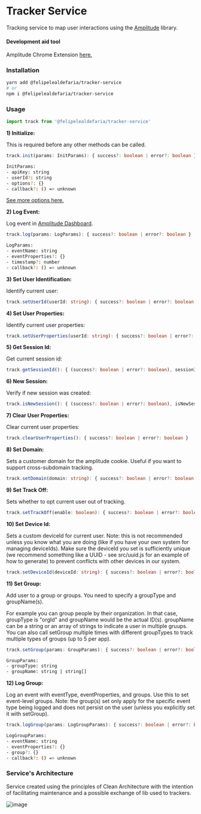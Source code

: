 # Tracker Service
Tracking service to map user interactions using the [Amplitude](https://github.com/amplitude/Amplitude-JavaScript) library.

#### Development aid tool
Amplitude Chrome Extension [here.](https://chrome.google.com/webstore/detail/amplitude-event-explorer/acehfjhnmhbmgkedjmjlobpgdicnhkbp)

### Installation

```bash
yarn add @felipelealdefaria/tracker-service
# or
npm i @felipelealdefaria/tracker-service
```

### Usage

```typescript
import track from '@felipelealdefaria/tracker-service'
```

**1) Initialize:**

This is required before any other methods can be called.

```typescript
track.init(params: InitParams): { success?: boolean | error?: boolean }
```

```bash
InitParams:
- apiKey: string
- userId?: string
- options?: {}
- callback?: () => unknown
```

[See more options here.](https://amplitude.github.io/Amplitude-JavaScript/Options/)

**2) Log Event:**

Log event in [Amplitude Dashboard](https://amplitude.com/).

```typescript
track.log(params: LogParams): { success?: boolean | error?: boolean }
```

```bash
LogParams:
- eventName: string
- eventProperties?: {}
- timestamp?: number
- callback?: () => unknown
```

**3) Set User Identification:**

Identify current user:

```typescript
track.setUserId(userId: string): { success?: boolean | error?: boolean }
```

**4) Set User Properties:**

Identify current user properties:

```typescript
track.setUserProperties(userId: string): { success?: boolean | error?: boolean }
```

**5) Get Session Id:**

Get current session id:

```typescript
track.getSessionId(): { (success?: boolean | error?: boolean), sessionId: number | null }
```

**6) New Session:**

Verify if new session was created:

```typescript
track.isNewSession(): { (success?: boolean | error?: boolean), isNewSession: boolean | null }
```

**7) Clear User Properties:**

Clear current user properties:

```typescript
track.clearUserProperties(): { success?: boolean | error?: boolean }
```

**8) Set Domain:**

Sets a customer domain for the amplitude cookie. Useful if you want to support cross-subdomain tracking.

```typescript
track.setDomain(domain: string): { success?: boolean | error?: boolean }
```

**9) Set Track Off:**

Sets whether to opt current user out of tracking.

```typescript
track.setTrackOff(enable: boolean): { success?: boolean | error?: boolean }
```

**10) Set Device Id:**

Sets a custom deviceId for current user. Note: this is not recommended unless you know what you are doing (like if you have your own system for managing deviceIds). Make sure the deviceId you set is sufficiently unique (we recommend something like a UUID - see src/uuid.js for an example of how to generate) to prevent conflicts with other devices in our system.

```typescript
track.setDeviceId(deviceId: string): { success?: boolean | error?: boolean }
```

**11) Set Group:**

Add user to a group or groups. You need to specify a groupType and groupName(s).

For example you can group people by their organization. In that case, groupType is "orgId" and groupName would be the actual ID(s). groupName can be a string or an array of strings to indicate a user in multiple gruups. You can also call setGroup multiple times with different groupTypes to track multiple types of groups (up to 5 per app).

```typescript
track.setGroup(params: GroupParams): { success?: boolean | error?: boolean }
```

```bash
GroupParams:
- groupType: string
- groupName: string | string[]
```

**12) Log Group:**

Log an event with eventType, eventProperties, and groups. Use this to set event-level groups. Note: the group(s) set only apply for the specific event type being logged and does not persist on the user (unless you explicitly set it with setGroup).

```typescript
track.logGroup(params: LogGroupParams): { success?: boolean | error?: boolean }
```

```bash
LogGroupParams:
- eventName: string
- eventProperties?: {}
- group?: {}
- callback?: () => unknown
```

### Service's Architecture

Service created using the principles of Clean Architecture with the intention of facilitating maintenance and a possible exchange of lib used to trackers.

![image](https://user-images.githubusercontent.com/64376829/109692039-d11ab080-7b66-11eb-9d61-17c990234bde.png)

